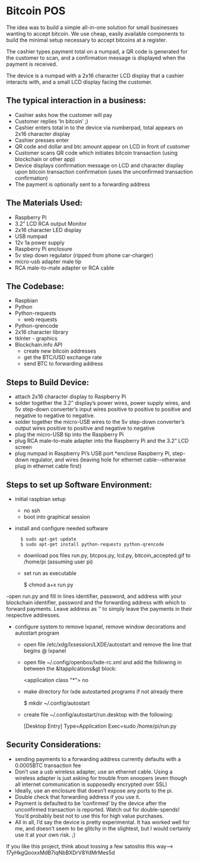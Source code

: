 Bitcoin POS
===========
The idea was to build a simple all-in-one solution for small businesses wanting to accept bitcoin. We use cheap, easily available components to build the minimal setup necessary to accept bitcoins at a register.

The cashier types payment total on a numpad, a QR code is generated for the customer to scan, and a confirmation message is displayed when the payment is received.

The device is a numpad with a 2x16 character LCD display that a cashier interacts with, and a small LCD display facing the customer. 

The typical interaction in a business:
--------------------------------------
* Cashier asks how the customer will pay
* Customer replies ‘In bitcoin’ ;)
* Cashier enters total in to the device via numberpad, total appears on 2x16 character display
* Cashier presses enter
* QR code and dollar and btc amount appear on LCD in front of customer
* Customer scans QR code which initiates bitcoin transaction (using blockchain or other app)
* Device displays confirmation message on LCD and character display upon bitcoin transaction confirmation (uses the unconfirmed transaction confirmation)
* The payment is optionally sent to a forwarding address

The Materials Used:
-------------------
* Raspberry Pi
* 3.2” LCD RCA output Monitor
* 2x16 character LED display
* USB numpad
* 12v 1a power supply
* Raspberry Pi enclosure
* 5v step down regulator (ripped from phone car-charger)
* micro-usb adapter male tip
* RCA male-to-male adapter or RCA cable

The Codebase:
-------------
* Raspbian
* Python
* Python-requests
   - web requests
* Python-qrencode
* 2x16 character library
* tkInter - graphics
* Blockchain.info API
   - create new bitcoin addresses
   - get the BTC/USD exchange rate
   - send BTC to forwarding address

Steps to Build Device:
----------------------
* attach 2x16 character display to Raspberry Pi
* solder together the 3.2” display’s power wires, power supply wires, and 5v step-down converter’s input wires positive to positive to positive and  negative to negative to negative.
* solder together the micro-USB wires to the 5v step-down converter’s output wires positive to positive and negative to negative
* plug the micro-USB tip into the Raspberry Pi
* plug RCA male-to-male adapter into the Raspberry Pi and the 3.2” LCD screen
* plug numpad in Raspberry Pi’s USB port
*enclose Raspberry Pi, step-down regulator, and wires (leaving hole for ethernet cable--otherwise plug in ethernet cable first)

Steps to set up Software Environment:
--------------------------------------
* initial raspbian setup
   - no ssh
   - boot into graphical session

* install and configure needed software

        $ sudo apt-get update
        $ sudo apt-get install python-requests python-qrencode

   - download pos files run.py, btcpos.py, lcd.py, bitcoin_accepted.gif to /home/pi (assuming user pi)
   - set run as executable

        $ chmod a+x run.py

-open run.py and fill in lines identifier, password, and address with your blockchain identifier, password and the forwarding address with which to forward payments. Leave address as ‘’ to simply leave the payments in their respective addresses.

* configure system to remove lxpanel, remove window decorations and autostart program
   - open file /etc/xdg/lxsession/LXDE/autostart and remove the line that begins @ lxpanel
   - open file ~/.config/openbox/lxde-rc.xml and add the following in between the &ltapplications&gt block:

        <application class "*">
            <decor>no</decor>
        </application>

   - make directory for lxde autostarted programs if not already there

        $ mkdir ~/.config/autostart

   - create file ~/.config/autostart/run.desktop with the following:

        [Desktop Entry]
        Type=Application
        Exec=sudo /home/pi/run.py

Security Considerations:
------------------------
* sending payments to a forwarding address currently defaults with a 0.0005BTC transaction fee
* Don’t use a usb wireless adapter, use an ethernet cable. Using a wireless adapter is just asking for trouble from snoopers (even though all internet communication is supposedly encrypted over SSL)
* Ideally, use an enclosure that doesn’t expose any ports to the pi.
* Double check that forwarding address if you use it.
* Payment is defaulted to be ‘confirmed’ by the device after the unconfirmed transaction is reported. Watch out for double-spends! You’d probably best not to use this for high value purchases.
* All in all, I’d say the device is pretty experimental. It has worked well for me, and doesn’t seem to be glitchy in the slightest, but I would certainly use it at your own risk. ;)

If you like this project, think about tossing a few satoshis this way--> 17yHkgQooxxMdB7iqNbBXDrV8YdMrMes5d
